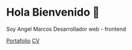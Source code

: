 # Hola Bienvenido 👋
Soy Angel Marcos
Desarrollador web - frontend

[Portafolio](https://angel-marcos-portafolio.vercel.app/)	[CV](https://angelmarcoscastilla.github.io/Angelmarcos-portafolio/public/assets/Angel_marcos_CV%20.pdf)	

